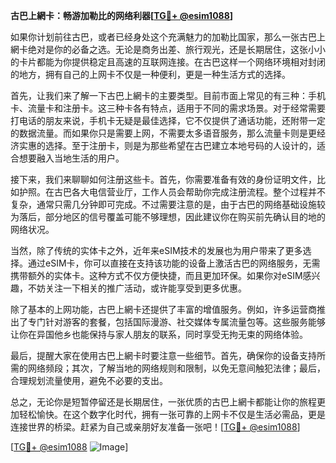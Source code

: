 **古巴上網卡：畅游加勒比的网络利器[[TG💪+ @esim1088](https://t.me/s/esim1088)]**

如果你计划前往古巴，或者已经身处这个充满魅力的加勒比国家，那么一张古巴上網卡绝对是你的必备之选。无论是商务出差、旅行观光，还是长期居住，这张小小的卡片都能为你提供稳定且高速的互联网连接。在古巴这样一个网络环境相对封闭的地方，拥有自己的上网卡不仅是一种便利，更是一种生活方式的选择。

首先，让我们来了解一下古巴上網卡的主要类型。目前市面上常见的有三种：手机卡、流量卡和注册卡。这三种卡各有特点，适用于不同的需求场景。对于经常需要打电话的朋友来说，手机卡无疑是最佳选择，它不仅提供了通话功能，还附带一定的数据流量。而如果你只是需要上网，不需要太多语音服务，那么流量卡则是更经济实惠的选择。至于注册卡，则是为那些希望在古巴建立本地号码的人设计的，适合想要融入当地生活的用户。

接下来，我们来聊聊如何注册这些卡。首先，你需要准备有效的身份证明文件，比如护照。在古巴各大电信营业厅，工作人员会帮助你完成注册流程。整个过程并不复杂，通常只需几分钟即可完成。不过需要注意的是，由于古巴的网络基础设施较为落后，部分地区的信号覆盖可能不够理想，因此建议你在购买前先确认目的地的网络状况。

当然，除了传统的实体卡之外，近年来eSIM技术的发展也为用户带来了更多选择。通过eSIM卡，你可以直接在支持该功能的设备上激活古巴的网络服务，无需携带额外的实体卡。这种方式不仅方便快捷，而且更加环保。如果你对eSIM感兴趣，不妨关注一下相关的推广活动，或许能享受到更多优惠。

除了基本的上网功能，古巴上網卡还提供了丰富的增值服务。例如，许多运营商推出了专门针对游客的套餐，包括国际漫游、社交媒体专属流量包等。这些服务能够让你在异国他乡也能保持与家人朋友的联系，同时享受无拘无束的网络体验。

最后，提醒大家在使用古巴上網卡时要注意一些细节。首先，确保你的设备支持所需的网络频段；其次，了解当地的网络规则和限制，以免无意间触犯法律；最后，合理规划流量使用，避免不必要的支出。

总之，无论你是短暂停留还是长期居住，一张优质的古巴上網卡都能让你的旅程更加轻松愉快。在这个数字化时代，拥有一张可靠的上网卡不仅是生活必需品，更是连接世界的桥梁。赶紧为自己或亲朋好友准备一张吧！[[TG💪+ @esim1088](https://t.me/s/esim1088)]

[[TG💪+ @esim1088](https://t.me/s/esim1088) ![Image](https://i.postimg.cc/4NQfJmqS/Snipaste-2025-05-13-00-14-12.png)]
